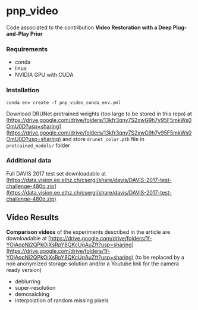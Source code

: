 # pnp_video

Code associated to the contribution **Video Restoration with a Deep Plug-and-Play Prior**

### Requirements
  - conda
  - linux
  - NVIDIA GPU with CUDA

### Installation

```conda env create -f pnp_video_conda_env.yml```

Download DRUNet pretrained weights (too large to be stored in this repo) at [https://drive.google.com/drive/folders/13kfr3qny7S2xwG9h7v95F5mkWs0OmU0D?usp=sharing](https://drive.google.com/drive/folders/13kfr3qny7S2xwG9h7v95F5mkWs0OmU0D?usp=sharing) and store `drunet_color.pth` file in `pretrained_models/` folder

### Additional data

Full DAVIS 2017 test set downloadable at [https://data.vision.ee.ethz.ch/csergi/share/davis/DAVIS-2017-test-challenge-480p.zip](https://data.vision.ee.ethz.ch/csergi/share/davis/DAVIS-2017-test-challenge-480p.zip)

## Video Results

**Comparison videos** of the experiments described in the article are downloadable at [https://drive.google.com/drive/folders/1f-YOjAopNj2QPkOiXsRpY8QKcUqAuZft?usp=sharing](https://drive.google.com/drive/folders/1f-YOjAopNj2QPkOiXsRpY8QKcUqAuZft?usp=sharing) (to be replaced by a non anonymized storage solution and/or a Youtube link for the camera ready version)
  - deblurring
  - super-resolution
  - demosaicking
  - interpolation of random missing pixels
